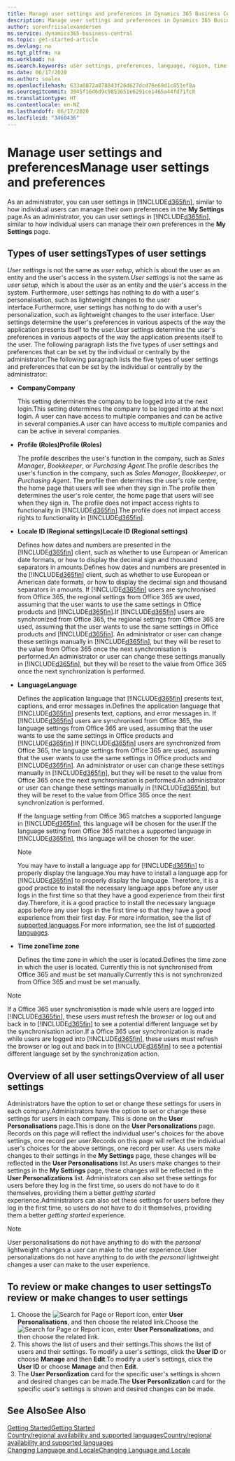 ```yaml
---
title: Manage user settings and preferences in Dynamics 365 Business Central
description: Manage user settings and preferences in Dynamics 365 Business Central.
author: sorenfriisalexandersen
ms.service: dynamics365-business-central
ms.topic: get-started-article
ms.devlang: na
ms.tgt_pltfrm: na
ms.workload: na
ms.search.keywords: user settings, preferences, language, region, time zone, regional settings
ms.date: 06/17/2020
ms.author: soalex
ms.openlocfilehash: 633a0872a878843f26d627dcd76e69d1c851ef8a
ms.sourcegitcommit: 3945f16d6d9c9853651e6291ce1465a44fd71fc8
ms.translationtype: HT
ms.contentlocale: en-NZ
ms.lasthandoff: 06/17/2020
ms.locfileid: "3460436"
---
```

# <a name="manage-user-settings-and-preferences"></a><span data-ttu-id="92639-103">Manage user settings and preferences</span><span class="sxs-lookup"><span data-stu-id="92639-103">Manage user settings and preferences</span></span>

<span data-ttu-id="92639-104">As an administrator, you can user settings in [!INCLUDE[d365fin](includes/d365fin_md.md)], similar to how individual users can manage their own preferences in the **My Settings** page.</span><span class="sxs-lookup"><span data-stu-id="92639-104">As an administrator, you can user settings in [!INCLUDE[d365fin](includes/d365fin_md.md)], similar to how individual users can manage their own preferences in the **My Settings** page.</span></span>  

## <a name="types-of-user-settings"></a><span data-ttu-id="92639-105">Types of user settings</span><span class="sxs-lookup"><span data-stu-id="92639-105">Types of user settings</span></span>

<span data-ttu-id="92639-106">*User settings* is not the same as *user setup*, which is about the user as an entity and the user's access in the system.</span><span class="sxs-lookup"><span data-stu-id="92639-106">*User settings* is not the same as *user setup*, which is about the user as an entity and the user's access in the system.</span></span> <span data-ttu-id="92639-107">Furthermore, user settings has nothing to do with a user's personalisation, such as lightweight changes to the user interface.</span><span class="sxs-lookup"><span data-stu-id="92639-107">Furthermore, user settings has nothing to do with a user's personalization, such as lightweight changes to the user interface.</span></span> <span data-ttu-id="92639-108">User settings determine the user's preferences in various aspects of the way the application presents itself to the user.</span><span class="sxs-lookup"><span data-stu-id="92639-108">User settings determine the user's preferences in various aspects of the way the application presents itself to the user.</span></span> <span data-ttu-id="92639-109">The following paragraph lists the five types of user settings and preferences that can be set by the individual or centrally by the administrator:</span><span class="sxs-lookup"><span data-stu-id="92639-109">The following paragraph lists the five types of user settings and preferences that can be set by the individual or centrally by the administrator:</span></span>

- <span data-ttu-id="92639-110">**Company**</span><span class="sxs-lookup"><span data-stu-id="92639-110">**Company**</span></span>  

  <span data-ttu-id="92639-111">This setting determines the company to be logged into at the next login.</span><span class="sxs-lookup"><span data-stu-id="92639-111">This setting determines the company to be logged into at the next login.</span></span> <span data-ttu-id="92639-112">A user can have access to multiple companies and can be active in several companies.</span><span class="sxs-lookup"><span data-stu-id="92639-112">A user can have access to multiple companies and can be active in several companies.</span></span>

- <span data-ttu-id="92639-113">**Profile (Roles)**</span><span class="sxs-lookup"><span data-stu-id="92639-113">**Profile (Roles)**</span></span>  

  <span data-ttu-id="92639-114">The profile describes the user's function in the company, such as *Sales Manager*, *Bookkeeper*, or *Purchasing Agent*.</span><span class="sxs-lookup"><span data-stu-id="92639-114">The profile describes the user's function in the company, such as *Sales Manager*, *Bookkeeper*, or *Purchasing Agent*.</span></span> <span data-ttu-id="92639-115">The profile then determines the user's role centre, the home page that users will see when they sign in.</span><span class="sxs-lookup"><span data-stu-id="92639-115">The profile then determines the user's role center, the home page that users will see when they sign in.</span></span> <span data-ttu-id="92639-116">The profile does not impact access rights to functionality in [!INCLUDE[d365fin](includes/d365fin_md.md)].</span><span class="sxs-lookup"><span data-stu-id="92639-116">The profile does not impact access rights to functionality in [!INCLUDE[d365fin](includes/d365fin_md.md)].</span></span>  

- <span data-ttu-id="92639-117">**Locale ID (Regional settings)**</span><span class="sxs-lookup"><span data-stu-id="92639-117">**Locale ID (Regional settings)**</span></span>  

  <span data-ttu-id="92639-118">Defines how dates and numbers are presented in the [!INCLUDE[d365fin](includes/d365fin_md.md)] client, such as whether to use European or American date formats, or how to display the decimal sign and thousand separators in amounts.</span><span class="sxs-lookup"><span data-stu-id="92639-118">Defines how dates and numbers are presented in the [!INCLUDE[d365fin](includes/d365fin_md.md)] client, such as whether to use European or American date formats, or how to display the decimal sign and thousand separators in amounts.</span></span> <span data-ttu-id="92639-119">If [!INCLUDE[d365fin](includes/d365fin_md.md)] users are synchronised from Office 365, the regional settings from Office 365 are used, assuming that the user wants to use the same settings in Office products and [!INCLUDE[d365fin](includes/d365fin_md.md)].</span><span class="sxs-lookup"><span data-stu-id="92639-119">If [!INCLUDE[d365fin](includes/d365fin_md.md)] users are synchronized from Office 365, the regional settings from Office 365 are used, assuming that the user wants to use the same settings in Office products and [!INCLUDE[d365fin](includes/d365fin_md.md)].</span></span> <span data-ttu-id="92639-120">An administrator or user can change these settings manually in [!INCLUDE[d365fin](includes/d365fin_md.md)], but they will be reset to the value from Office 365 once the next synchronisation is performed.</span><span class="sxs-lookup"><span data-stu-id="92639-120">An administrator or user can change these settings manually in [!INCLUDE[d365fin](includes/d365fin_md.md)], but they will be reset to the value from Office 365 once the next synchronization is performed.</span></span>

- <span data-ttu-id="92639-121">**Language**</span><span class="sxs-lookup"><span data-stu-id="92639-121">**Language**</span></span>  

  <span data-ttu-id="92639-122">Defines the application language that [!INCLUDE[d365fin](includes/d365fin_md.md)] presents text, captions, and error messages in.</span><span class="sxs-lookup"><span data-stu-id="92639-122">Defines the application language that [!INCLUDE[d365fin](includes/d365fin_md.md)] presents text, captions, and error messages in.</span></span> <span data-ttu-id="92639-123">If [!INCLUDE[d365fin](includes/d365fin_md.md)] users are synchronised from Office 365, the language settings from Office 365 are used, assuming that the user wants to use the same settings in Office products and [!INCLUDE[d365fin](includes/d365fin_md.md)].</span><span class="sxs-lookup"><span data-stu-id="92639-123">If [!INCLUDE[d365fin](includes/d365fin_md.md)] users are synchronized from Office 365, the language settings from Office 365 are used, assuming that the user wants to use the same settings in Office products and [!INCLUDE[d365fin](includes/d365fin_md.md)].</span></span> <span data-ttu-id="92639-124">An administrator or user can change these settings manually in [!INCLUDE[d365fin](includes/d365fin_md.md)], but they will be reset to the value from Office 365 once the next synchronisation is performed.</span><span class="sxs-lookup"><span data-stu-id="92639-124">An administrator or user can change these settings manually in [!INCLUDE[d365fin](includes/d365fin_md.md)], but they will be reset to the value from Office 365 once the next synchronization is performed.</span></span>

  <span data-ttu-id="92639-125">If the language setting from Office 365 matches a supported language in [!INCLUDE[d365fin](includes/d365fin_md.md)], this language will be chosen for the user.</span><span class="sxs-lookup"><span data-stu-id="92639-125">If the language setting from Office 365 matches a supported language in [!INCLUDE[d365fin](includes/d365fin_md.md)], this language will be chosen for the user.</span></span>  

  > [!NOTE]
  > <span data-ttu-id="92639-126">You may have to install a language app for [!INCLUDE[d365fin](includes/d365fin_md.md)] to properly display the language.</span><span class="sxs-lookup"><span data-stu-id="92639-126">You may have to install a language app for [!INCLUDE[d365fin](includes/d365fin_md.md)] to properly display the language.</span></span> <span data-ttu-id="92639-127">Therefore, it is a good practice to install the necessary language apps before any user logs in the first time so that they have a good experience from their first day.</span><span class="sxs-lookup"><span data-stu-id="92639-127">Therefore, it is a good practice to install the necessary language apps before any user logs in the first time so that they have a good experience from their first day.</span></span> <span data-ttu-id="92639-128">For more information, see the list of [supported languages](/dynamics365/business-central/dev-itpro/compliance/apptest-countries-and-translations).</span><span class="sxs-lookup"><span data-stu-id="92639-128">For more information, see the list of [supported languages](/dynamics365/business-central/dev-itpro/compliance/apptest-countries-and-translations).</span></span>  
  
- <span data-ttu-id="92639-129">**Time zone**</span><span class="sxs-lookup"><span data-stu-id="92639-129">**Time zone**</span></span>  

  <span data-ttu-id="92639-130">Defines the time zone in which the user is located.</span><span class="sxs-lookup"><span data-stu-id="92639-130">Defines the time zone in which the user is located.</span></span> <span data-ttu-id="92639-131">Currently this is not synchronised from Office 365 and must be set manually.</span><span class="sxs-lookup"><span data-stu-id="92639-131">Currently this is not synchronized from Office 365 and must be set manually.</span></span>  

> [!NOTE]
> <span data-ttu-id="92639-132">If a Office 365 user synchronisation is made while users are logged into [!INCLUDE[d365fin](includes/d365fin_md.md)], these users must refresh the browser or log out and back in to [!INCLUDE[d365fin](includes/d365fin_md.md)] to see a potential different language set by the synchronisation action.</span><span class="sxs-lookup"><span data-stu-id="92639-132">If a Office 365 user synchronization is made while users are logged into [!INCLUDE[d365fin](includes/d365fin_md.md)], these users must refresh the browser or log out and back in to [!INCLUDE[d365fin](includes/d365fin_md.md)] to see a potential different language set by the synchronization action.</span></span>

## <a name="overview-of-all-user-settings"></a><span data-ttu-id="92639-133">Overview of all user settings</span><span class="sxs-lookup"><span data-stu-id="92639-133">Overview of all user settings</span></span>

<span data-ttu-id="92639-134">Administrators have the option to set or change these settings for users in each company.</span><span class="sxs-lookup"><span data-stu-id="92639-134">Administrators have the option to set or change these settings for users in each company.</span></span> <span data-ttu-id="92639-135">This is done on the **User Personalisations** page.</span><span class="sxs-lookup"><span data-stu-id="92639-135">This is done on the **User Personalizations** page.</span></span> <span data-ttu-id="92639-136">Records on this page will reflect the individual user's choices for the above settings, one record per user.</span><span class="sxs-lookup"><span data-stu-id="92639-136">Records on this page will reflect the individual user's choices for the above settings, one record per user.</span></span> <span data-ttu-id="92639-137">As users make changes to their settings in the **My Settings** page, these changes will be reflected in the **User Personalisations** list.</span><span class="sxs-lookup"><span data-stu-id="92639-137">As users make changes to their settings in the **My Settings** page, these changes will be reflected in the **User Personalizations** list.</span></span> <span data-ttu-id="92639-138">Administrators can also set these settings for users before they log in the first time, so users do not have to do it themselves, providing them a better *getting started* experience.</span><span class="sxs-lookup"><span data-stu-id="92639-138">Administrators can also set these settings for users before they log in the first time, so users do not have to do it themselves, providing them a better *getting started* experience.</span></span>

> [!NOTE]
> <span data-ttu-id="92639-139">User personalisations do not have anything to do with the *personal* lightweight changes a user can make to the user experience.</span><span class="sxs-lookup"><span data-stu-id="92639-139">User personalizations do not have anything to do with the *personal* lightweight changes a user can make to the user experience.</span></span>

## <a name="to-review-or-make-changes-to-user-settings"></a><span data-ttu-id="92639-140">To review or make changes to user settings</span><span class="sxs-lookup"><span data-stu-id="92639-140">To review or make changes to user settings</span></span>

1. <span data-ttu-id="92639-141">Choose the ![Search for Page or Report](media/ui-search/search_small.png "Search for Page or Report icon") icon, enter **User Personalisations**, and then choose the related link.</span><span class="sxs-lookup"><span data-stu-id="92639-141">Choose the ![Search for Page or Report](media/ui-search/search_small.png "Search for Page or Report icon") icon, enter **User Personalizations**, and then choose the related link.</span></span>
2. <span data-ttu-id="92639-142">This shows the list of users and their settings.</span><span class="sxs-lookup"><span data-stu-id="92639-142">This shows the list of users and their settings.</span></span> <span data-ttu-id="92639-143">To modify a user's settings, click the **User ID** or choose **Manage** and then **Edit**.</span><span class="sxs-lookup"><span data-stu-id="92639-143">To modify a user's settings, click the **User ID** or choose **Manage** and then **Edit**.</span></span>
3. <span data-ttu-id="92639-144">The **User Personlization** card for the specific user's settings is shown and desired changes can be made.</span><span class="sxs-lookup"><span data-stu-id="92639-144">The **User Personlization** card for the specific user's settings is shown and desired changes can be made.</span></span>  

## <a name="see-also"></a><span data-ttu-id="92639-145">See Also</span><span class="sxs-lookup"><span data-stu-id="92639-145">See Also</span></span>

[<span data-ttu-id="92639-146">Getting Started</span><span class="sxs-lookup"><span data-stu-id="92639-146">Getting Started</span></span>](product-get-started.md)  
[<span data-ttu-id="92639-147">Country/regional availability and supported languages</span><span class="sxs-lookup"><span data-stu-id="92639-147">Country/regional availability and supported languages</span></span>](/dynamics365/business-central/dev-itpro/compliance/apptest-countries-and-translations)  
[<span data-ttu-id="92639-148">Changing Language and Locale</span><span class="sxs-lookup"><span data-stu-id="92639-148">Changing Language and Locale</span></span>](about-locale-language.md)  
